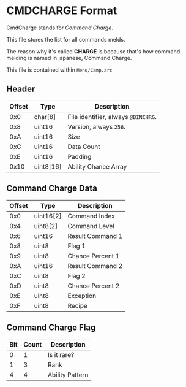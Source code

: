 # CMDCHARGE Format

CmdCharge stands for *Command Charge*.

This file stores the list for all commands melds.

The reason why it's called **CHARGE** is because that's how command melding is named in japanese, Command Charge.

This file is contained within `Menu/Camp.arc`


## Header

| Offset | Type  | Description
|--------|-------|------------
| 0x0     | char[8]   | File identifier, always `@BINCHRG`.
| 0x8     | uint16  | Version, always `256`.
| 0xA     | uint16  | Size
| 0xC     | uint16  | Data Count
| 0xE     | uint16  | Padding
| 0x10    | uint8[16]  | Ability Chance Array

## Command Charge Data

| Offset | Type  | Description
|--------|-------|------------
| 0x0     | uint16[2]   | Command Index
| 0x4     | uint8[2]   | Command Level
| 0x6     | uint16   | Result Command 1
| 0x8     | uint8   | Flag 1
| 0x9     | uint8   | Chance Percent 1
| 0xA     | uint16   | Result Command 2
| 0xC     | uint8   | Flag 2
| 0xD     | uint8   | Chance Percent 2
| 0xE     | uint8   | Exception
| 0xF     | uint8   | Recipe

## Command Charge Flag

| Bit | Count  | Description
|--------|-------|------------
| 0     | 1   | Is it rare?
| 1     | 3   | Rank
| 4     | 4   | Ability Pattern